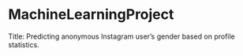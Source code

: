 # MachineLearningProject

Title: Predicting anonymous Instagram user’s gender based on profile statistics.

